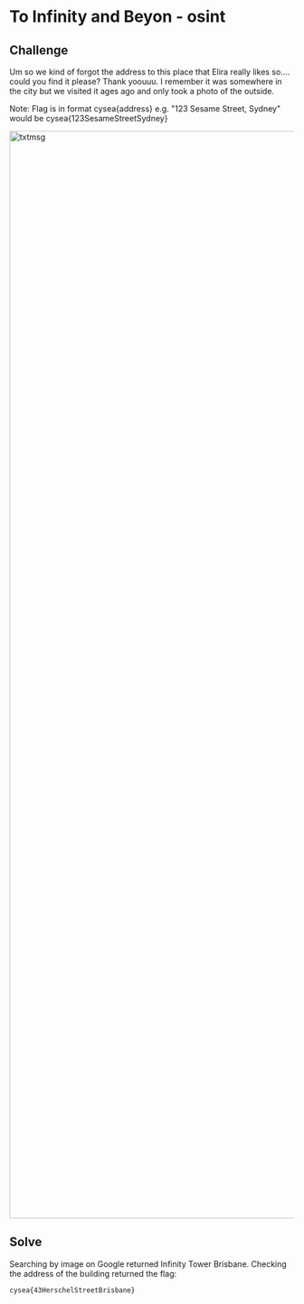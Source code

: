 # To Infinity and Beyon - osint

## Challenge

Um so we kind of forgot the address to this place that Elira really likes so.... could you find it please? Thank yoouuu. I remember it was somewhere in the city but we visited it ages ago and only took a photo of the outside.

Note: Flag is in format cysea{address} e.g. "123 Sesame Street, Sydney" would be cysea{123SesameStreetSydney}

<img width="1080" height="1920" alt="txtmsg" src="https://github.com/user-attachments/assets/11ed3a0a-d15b-4373-961f-df76bc32eb93" />


## Solve

Searching by image on Google returned Infinity Tower Brisbane. Checking the address of the building returned the flag:

`cysea{43HerschelStreetBrisbane}`
